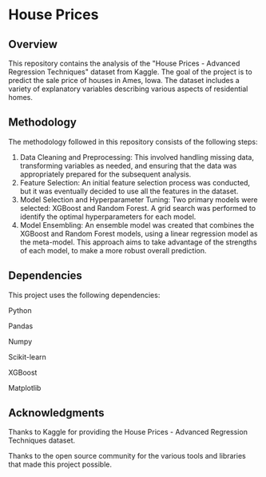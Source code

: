 # House Prices 

## Overview

This repository contains the analysis of the "House Prices - Advanced Regression Techniques" dataset from Kaggle. The goal of the project is to predict the sale price of houses in Ames, Iowa. The dataset includes a variety of explanatory variables describing various aspects of residential homes.

## Methodology

The methodology followed in this repository consists of the following steps:

1. Data Cleaning and Preprocessing: This involved handling missing data, transforming variables as needed, and ensuring that the data was appropriately prepared for the subsequent analysis.
2. Feature Selection: An initial feature selection process was conducted, but it was eventually decided to use all the features in the dataset.
3. Model Selection and Hyperparameter Tuning: Two primary models were selected: XGBoost and Random Forest. A grid search was performed to identify the optimal hyperparameters for each model.
4. Model Ensembling: An ensemble model was created that combines the XGBoost and Random Forest models, using a linear regression model as the meta-model. This approach aims to take advantage of the strengths of each model, to make a more robust overall prediction.
  
## Dependencies

This project uses the following dependencies:

Python

Pandas

Numpy

Scikit-learn

XGBoost

Matplotlib

## Acknowledgments

Thanks to Kaggle for providing the House Prices - Advanced Regression Techniques dataset.

Thanks to the open source community for the various tools and libraries that made this project possible.


